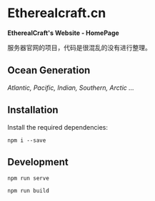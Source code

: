 # Etherealcraft.cn

**EtherealCraft's Website - HomePage**

服务器官网的项目，代码是很混乱的没有进行整理。



## Ocean Generation

*Atlantic, Pacific, Indian, Southern, Arctic ...*



## Installation

Install the required dependencies:

```
npm i --save
```

## Development

```
npm run serve
```

```
npm run build
```
